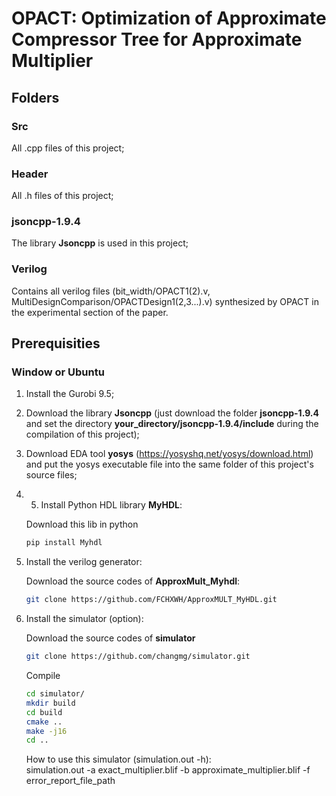 # OPACT: Optimization of Approximate Compressor Tree for Approximate Multiplier 

## Folders

### Src
All .cpp files of this project;
### Header
All .h files of this project;
### jsoncpp-1.9.4
The library **Jsoncpp** is used in this project;
### Verilog
Contains all verilog files (bit_width/OPACT1(2).v, MultiDesignComparison/OPACTDesign1(2,3...).v) synthesized by OPACT in the experimental section of the paper.

## Prerequisities

### Window or Ubuntu
1. Install the Gurobi 9.5;

2. Download the library **Jsoncpp** (just download the folder **jsoncpp-1.9.4** and set the directory **your_directory/jsoncpp-1.9.4/include** during the compilation of this project);

3. Download EDA tool **yosys** (https://yosyshq.net/yosys/download.html) and put the yosys executable file into the same folder of this project's source files;

4. 5. Install Python HDL library **MyHDL**:

    Download this lib in python
    ```bash
    pip install Myhdl
    ```

5. Install the verilog generator:

    Download the source codes of **ApproxMult_Myhdl**:
    ```bash
    git clone https://github.com/FCHXWH/ApproxMULT_MyHDL.git
    ```

6. Install the simulator (option):
    
    Download the source codes of **simulator**
    ```bash
    git clone https://github.com/changmg/simulator.git
    ```
    
    Compile
    ```bash
    cd simulator/
    mkdir build
    cd build
    cmake ..
    make -j16
    cd ..
    ```
    How to use this simulator (simulation.out -h):  
   simulation.out -a exact_multiplier.blif -b approximate_multiplier.blif -f error_report_file_path
    


